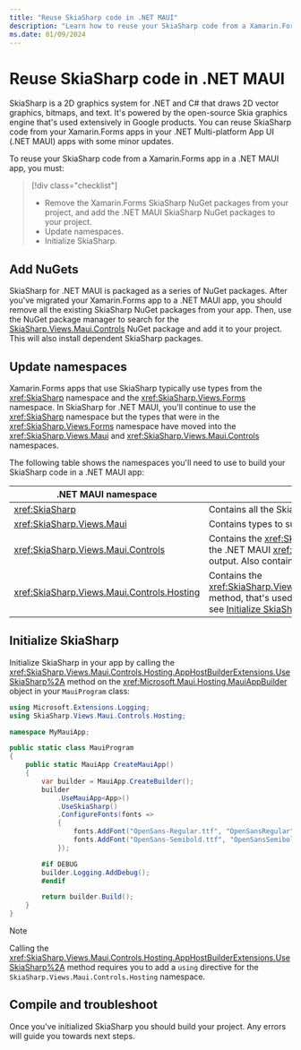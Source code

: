 ```yaml
---
title: "Reuse SkiaSharp code in .NET MAUI"
description: "Learn how to reuse your SkiaSharp code from a Xamarin.Forms app in a .NET MAUI app."
ms.date: 01/09/2024
---
```


# Reuse SkiaSharp code in .NET MAUI

SkiaSharp is a 2D graphics system for .NET and C# that draws 2D vector graphics, bitmaps, and text. It's powered by the open-source Skia graphics engine that's used extensively in Google products. You can reuse SkiaSharp code from your Xamarin.Forms apps in your .NET Multi-platform App UI (.NET MAUI) apps with some minor updates.

To reuse your SkiaSharp code from a Xamarin.Forms app in a .NET MAUI app, you must:

> [!div class="checklist"]
>
> - Remove the Xamarin.Forms SkiaSharp NuGet packages from your project, and add the .NET MAUI SkiaSharp NuGet packages to your project.
> - Update namespaces.
> - Initialize SkiaSharp.

## Add NuGets

SkiaSharp for .NET MAUI is packaged as a series of NuGet packages. After you've migrated your Xamarin.Forms app to a .NET MAUI app, you should remove all the existing SkiaSharp NuGet packages from your app. Then, use the NuGet package manager to search for the [SkiaSharp.Views.Maui.Controls](https://www.nuget.org/packages/SkiaSharp.Views.Maui.Controls/) NuGet package and add it to your project. This will also install dependent SkiaSharp packages.

## Update namespaces

Xamarin.Forms apps that use SkiaSharp typically use types from the <xref:SkiaSharp> namespace and the <xref:SkiaSharp.Views.Forms> namespace. In SkiaSharp for .NET MAUI, you'll continue to use the <xref:SkiaSharp> namespace but the types that were in the <xref:SkiaSharp.Views.Forms> namespace have moved into the <xref:SkiaSharp.Views.Maui> and <xref:SkiaSharp.Views.Maui.Controls> namespaces.

The following table shows the namespaces you'll need to use to build your SkiaSharp code in a .NET MAUI app:

| .NET MAUI namespace | Details |
| --------- | ------- |
| <xref:SkiaSharp> | Contains all the SkiaSharp classes, structures, and enumerations. |
| <xref:SkiaSharp.Views.Maui> | Contains types to support touch interactions, and event arguments. |
| <xref:SkiaSharp.Views.Maui.Controls> | Contains the <xref:SkiaSharp.Views.Maui.Controls.SKCanvasView> class, which derives from the .NET MAUI <xref:Microsoft.Maui.Controls.View> class and hosts your SkiaSharp graphics output. Also contains different `ImageSource` classes. |
| <xref:SkiaSharp.Views.Maui.Controls.Hosting> | Contains the <xref:SkiaSharp.Views.Maui.Controls.Hosting.AppHostBuilderExtensions.UseSkiaSharp%2A> method, that's used to initialize SkiaSharp in your .NET MAUI app. For more information, see [Initialize SkiaSharp](#initialize-skiasharp). |

## Initialize SkiaSharp

Initialize SkiaSharp in your app by calling the <xref:SkiaSharp.Views.Maui.Controls.Hosting.AppHostBuilderExtensions.UseSkiaSharp%2A> method on the <xref:Microsoft.Maui.Hosting.MauiAppBuilder> object in your `MauiProgram` class:


```csharp
using Microsoft.Extensions.Logging;
using SkiaSharp.Views.Maui.Controls.Hosting;

namespace MyMauiApp;

public static class MauiProgram
{
    public static MauiApp CreateMauiApp()
    {
        var builder = MauiApp.CreateBuilder();
        builder
            .UseMauiApp<App>()
            .UseSkiaSharp()
            .ConfigureFonts(fonts =>
            {
                fonts.AddFont("OpenSans-Regular.ttf", "OpenSansRegular");
                fonts.AddFont("OpenSans-Semibold.ttf", "OpenSansSemibold");
            });

        #if DEBUG
        builder.Logging.AddDebug();
        #endif

        return builder.Build();
    }
}
```

> [!NOTE]
> Calling the <xref:SkiaSharp.Views.Maui.Controls.Hosting.AppHostBuilderExtensions.UseSkiaSharp%2A> method requires you to add a `using` directive for the `SkiaSharp.Views.Maui.Controls.Hosting` namespace.

## Compile and troubleshoot

Once you've initialized SkiaSharp you should build your project. Any errors will guide you towards next steps.
